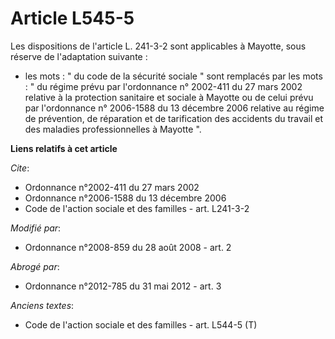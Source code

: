 # Article L545-5

Les dispositions de l'article L. 241-3-2 sont applicables à Mayotte, sous réserve de l'adaptation suivante :

- les mots : " du code de la sécurité sociale " sont remplacés par les mots : " du régime prévu par l'ordonnance n° 2002-411
du 27 mars 2002 relative à la protection sanitaire et sociale à Mayotte ou de celui prévu par l'ordonnance n° 2006-1588 du 13
décembre 2006 relative au régime de prévention, de réparation et de tarification des accidents du travail et des maladies
professionnelles à Mayotte ".

**Liens relatifs à cet article**

_Cite_:

  - Ordonnance n°2002-411 du 27 mars 2002
  - Ordonnance n°2006-1588 du 13 décembre 2006
  - Code de l'action sociale et des familles - art. L241-3-2

_Modifié par_:

  - Ordonnance n°2008-859 du 28 août 2008 - art. 2

_Abrogé par_:

  - Ordonnance n°2012-785 du 31 mai 2012 - art. 3

_Anciens textes_:

  - Code de l'action sociale et des familles - art. L544-5 (T)
